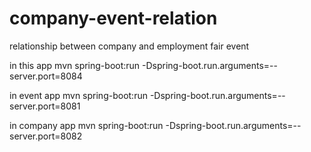# company-event-relation
relationship between company and employment fair event 

in this app
mvn spring-boot:run -Dspring-boot.run.arguments=--server.port=8084

in event app
mvn spring-boot:run -Dspring-boot.run.arguments=--server.port=8081

in company app
mvn spring-boot:run -Dspring-boot.run.arguments=--server.port=8082